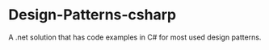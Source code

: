 # Design-Patterns-csharp
A .net solution that has code examples in C# for most used design patterns.
